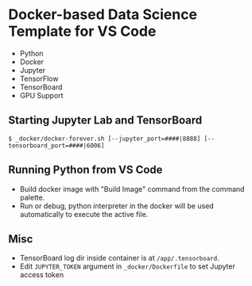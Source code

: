 # Docker-based Data Science Template for VS Code

- Python
- Docker
- Jupyter
- TensorFlow
- TensorBoard
- GPU Support

## Starting Jupyter Lab and TensorBoard

`$ _docker/docker-forever.sh [--jupyter_port=####|8888] [--tensorboard_port=####|6006]`

## Running Python from VS Code

- Build docker image with "Build Image" command from the command palette.
- Run or debug, python interpreter in the docker will be used automatically to execute the active file.

## Misc

- TensorBoard log dir inside container is at `/app/.tensorboard`.
- Edit `JUPYTER_TOKEN` argument in `_docker/Dockerfile` to set Jupyter access token
